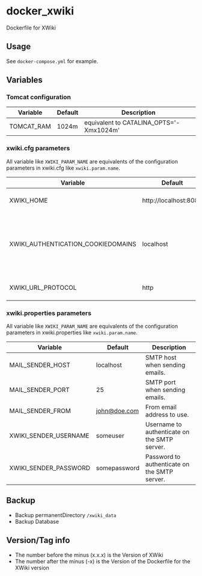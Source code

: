 # docker_xwiki

Dockerfile for XWiki

## Usage

See `docker-compose.yml` for example.

## Variables

### Tomcat configuration

| Variable | Default | Description|
|-----------|---|----|
| TOMCAT_RAM | 1024m | equivalent to CATALINA_OPTS='-Xmx1024m' |

### xwiki.cfg parameters

All variable like `XWIKI_PARAM_NAME` are equivalents of the configuration parameters in xwiki.cfg like `xwiki.param.name`.

| Variable | Default | Description|
|-----------|---|----|
| XWIKI_HOME | http://localhost:8080 | The domain name to use when creating URLs to the default wiki. |
| XWIKI_AUTHENTICATION_COOKIEDOMAINS | localhost | For which part of the Wiki domain the cookie is valid for (E.g. if set to 'mydomain.com' it is also valid for 'xwiki1.mydomain.com', 'xwiki2.mydomain.com' and so on.) |
| XWIKI_URL_PROTOCOL | http | Force the protocol to use in the generated URLs. |

### xwiki.properties parameters

All variable like `XWIKI_PARAM_NAME` are equivalents of the configuration parameters in xwiki.properties like `xwiki.param.name`.

| Variable | Default | Description|
|-----------|---|----|
| MAIL_SENDER_HOST | localhost | SMTP host when sending emails. |
| MAIL_SENDER_PORT | 25 | SMTP port when sending emails. |
| MAIL_SENDER_FROM | john@doe.com | From email address to use. |
| XWIKI_SENDER_USERNAME | someuser | Username to authenticate on the SMTP server. |
| XWIKI_SENDER_PASSWORD | somepassword | Password to authenticate on the SMTP server. |

## Backup

* Backup permanentDirectory `/xwiki_data`
* Backup Database

## Version/Tag info

* The number before the minus (x.x.x) is the Version of XWiki
* The number after the minus (-x) is the Version of the Dockerfile for the XWiki version
